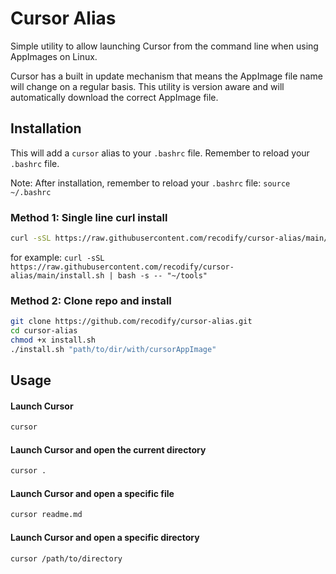 # Cursor Alias

Simple utility to allow launching Cursor from the command line when using AppImages on Linux.

Cursor has a built in update mechanism that means the AppImage file name will change on a regular basis. This utility is version aware and will automatically download the correct AppImage file.


## Installation

This will add a `cursor` alias to your `.bashrc` file. Remember to reload your `.bashrc` file.

Note: After installation, remember to reload your `.bashrc` file: `source ~/.bashrc`


### Method 1: Single line curl install
```bash
curl -sSL https://raw.githubusercontent.com/recodify/cursor-alias/main/install.sh | bash -s -- "path/to/dir/with/cursorAppImage"
```

for example:  `curl -sSL https://raw.githubusercontent.com/recodify/cursor-alias/main/install.sh | bash -s -- "~/tools"`


### Method 2: Clone repo and install

```bash
git clone https://github.com/recodify/cursor-alias.git
cd cursor-alias
chmod +x install.sh
./install.sh "path/to/dir/with/cursorAppImage"
```



## Usage

#### Launch Cursor
```bash
cursor
```

#### Launch Cursor and open the current directory
```bash
cursor .
```

#### Launch Cursor and open a specific file
```bash
cursor readme.md
```

#### Launch Cursor and open a specific directory
```bash
cursor /path/to/directory
```
